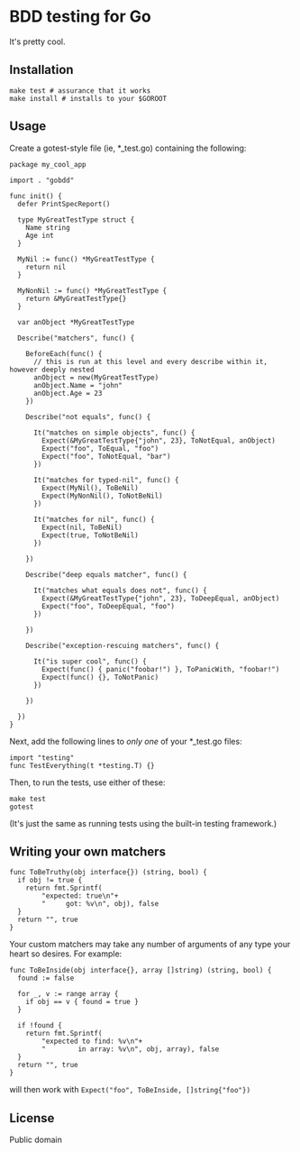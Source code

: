 # BDD testing for Go

It's pretty cool.

## Installation

	make test # assurance that it works
	make install # installs to your $GOROOT

## Usage

Create a gotest-style file (ie, *_test.go) containing the following:

	package my_cool_app
	
	import . "gobdd"

	func init() {
	  defer PrintSpecReport()
  
	  type MyGreatTestType struct {
	    Name string
	    Age int
	  }
  
	  MyNil := func() *MyGreatTestType {
	    return nil
	  }
  
	  MyNonNil := func() *MyGreatTestType {
	    return &MyGreatTestType{}
	  }
  
	  var anObject *MyGreatTestType
  
	  Describe("matchers", func() {
    
	    BeforeEach(func() {
	      // this is run at this level and every describe within it, however deeply nested
	      anObject = new(MyGreatTestType)
	      anObject.Name = "john"
	      anObject.Age = 23
	    })
    
	    Describe("not equals", func() {
      
	      It("matches on simple objects", func() {
	        Expect(&MyGreatTestType{"john", 23}, ToNotEqual, anObject)
	        Expect("foo", ToEqual, "foo")
	        Expect("foo", ToNotEqual, "bar")
	      })
      
	      It("matches for typed-nil", func() {
	        Expect(MyNil(), ToBeNil)
	        Expect(MyNonNil(), ToNotBeNil)
	      })
      
	      It("matches for nil", func() {
	        Expect(nil, ToBeNil)
	        Expect(true, ToNotBeNil)
	      })
      
	    })
    
	    Describe("deep equals matcher", func() {
      
	      It("matches what equals does not", func() {
	        Expect(&MyGreatTestType{"john", 23}, ToDeepEqual, anObject)
	        Expect("foo", ToDeepEqual, "foo")
	      })
      
	    })
    
	    Describe("exception-rescuing matchers", func() {
      
	      It("is super cool", func() {
	        Expect(func() { panic("foobar!") }, ToPanicWith, "foobar!")
	        Expect(func() {}, ToNotPanic)
	      })
      
	    })
    
	  })
	}

Next, add the following lines to *only one* of your *_test.go files:

	import "testing"
	func TestEverything(t *testing.T) {}

Then, to run the tests, use either of these:

	make test
	gotest

(It's just the same as running tests using the built-in testing framework.)

## Writing your own matchers

	func ToBeTruthy(obj interface{}) (string, bool) {
	  if obj != true {
	    return fmt.Sprintf(
			"expected: true\n"+
			"     got: %v\n", obj), false
	  }
	  return "", true
	}

Your custom matchers may take any number of arguments of any type your heart so desires. For example:

	func ToBeInside(obj interface{}, array []string) (string, bool) {
	  found := false
  
	  for _, v := range array {
	    if obj == v { found = true }
	  }
  
	  if !found {
	    return fmt.Sprintf(
			"expected to find: %v\n"+
			"        in array: %v\n", obj, array), false
	  }
	  return "", true
	}

will then work with `Expect("foo", ToBeInside, []string{"foo"})`

## License

Public domain
